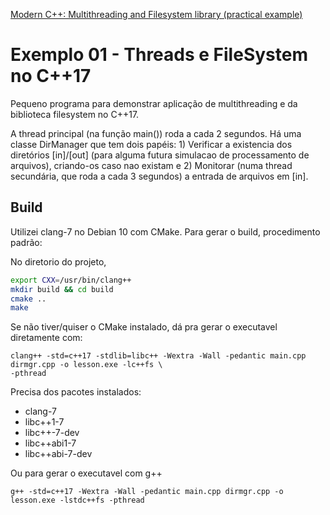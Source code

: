 [Modern C++: Multithreading and Filesystem library (practical example)](https://medium.com/@cadutech/modern-c-multithreading-and-filesystem-library-practical-example-dbe921541850?source=friends_link&sk=df27feebcea96d06eb7e2b274a08d436)

# Exemplo 01 - Threads e FileSystem no C++17

Pequeno programa para demonstrar aplicação de multithreading e da biblioteca filesystem no C++17.

A thread principal (na função main()) roda a cada 2 segundos. Há uma classe DirManager que tem dois papéis: 1) Verificar a existencia dos diretórios [in]/[out] (para alguma futura simulacao de processamento de arquivos), criando-os caso nao existam e 2) Monitorar (numa thread secundária, que roda a cada 3 segundos) a entrada de arquivos em [in].

## Build

Utilizei clang-7 no Debian 10 com CMake. Para gerar o build, procedimento padrão:

No diretorio do projeto,

```sh
export CXX=/usr/bin/clang++
mkdir build && cd build
cmake ..
make

```

Se não tiver/quiser o CMake instalado, dá pra gerar o executavel diretamente com:

```
clang++ -std=c++17 -stdlib=libc++ -Wextra -Wall -pedantic main.cpp dirmgr.cpp -o lesson.exe -lc++fs \
-pthread
```

Precisa dos pacotes instalados:

* clang-7
* libc++1-7
* libc++-7-dev
* libc++abi1-7
* libc++abi-7-dev

Ou para gerar o executavel com g++

```
g++ -std=c++17 -Wextra -Wall -pedantic main.cpp dirmgr.cpp -o lesson.exe -lstdc++fs -pthread
```
